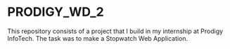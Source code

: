 # PRODIGY_WD_2
This repository consists of a project that I build in my internship at Prodigy InfoTech. The task was to make a Stopwatch Web Application.
